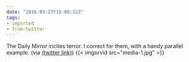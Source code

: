 ```yaml
---
date: "2016-03-23T15:00:32Z"
tags:
- imported
- from-twitter
---
```

The Daily Mirror incites terror. I correct for them, with a handy parallel example. \(via [(twitter link)](/twitter/#/seb_ly/status/7126324125645332480)) {{< imgorvid src="media-1.jpg" >}}
